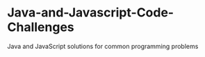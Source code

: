 # Java-and-Javascript-Code-Challenges
Java and JavaScript solutions for common programming problems
